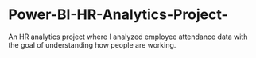 # Power-BI-HR-Analytics-Project-
An HR analytics project where I analyzed employee attendance data with the goal of understanding how people are working.
